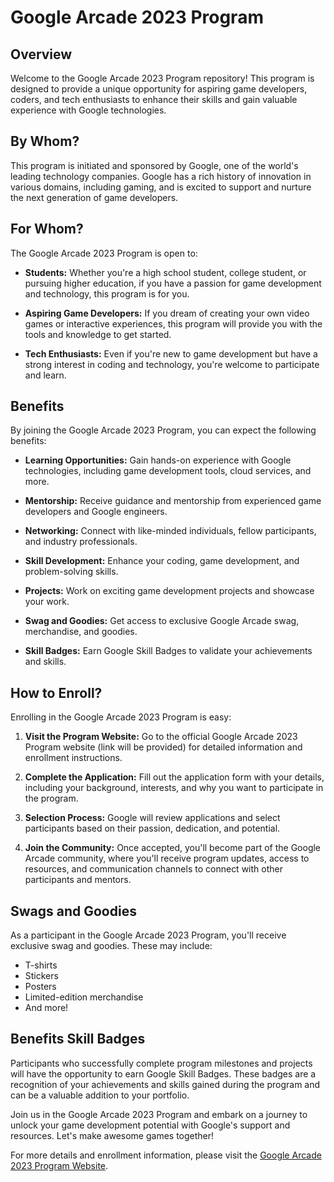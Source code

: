 # Google Arcade 2023 Program

## Overview

Welcome to the Google Arcade 2023 Program repository! This program is designed to provide a unique opportunity for aspiring game developers, coders, and tech enthusiasts to enhance their skills and gain valuable experience with Google technologies.

## By Whom?

This program is initiated and sponsored by Google, one of the world's leading technology companies. Google has a rich history of innovation in various domains, including gaming, and is excited to support and nurture the next generation of game developers.

## For Whom?

The Google Arcade 2023 Program is open to:

- **Students:** Whether you're a high school student, college student, or pursuing higher education, if you have a passion for game development and technology, this program is for you.

- **Aspiring Game Developers:** If you dream of creating your own video games or interactive experiences, this program will provide you with the tools and knowledge to get started.

- **Tech Enthusiasts:** Even if you're new to game development but have a strong interest in coding and technology, you're welcome to participate and learn.

## Benefits

By joining the Google Arcade 2023 Program, you can expect the following benefits:

- **Learning Opportunities:** Gain hands-on experience with Google technologies, including game development tools, cloud services, and more.

- **Mentorship:** Receive guidance and mentorship from experienced game developers and Google engineers.

- **Networking:** Connect with like-minded individuals, fellow participants, and industry professionals.

- **Skill Development:** Enhance your coding, game development, and problem-solving skills.

- **Projects:** Work on exciting game development projects and showcase your work.

- **Swag and Goodies:** Get access to exclusive Google Arcade swag, merchandise, and goodies.

- **Skill Badges:** Earn Google Skill Badges to validate your achievements and skills.

## How to Enroll?

Enrolling in the Google Arcade 2023 Program is easy:

1. **Visit the Program Website:** Go to the official Google Arcade 2023 Program website (link will be provided) for detailed information and enrollment instructions.

2. **Complete the Application:** Fill out the application form with your details, including your background, interests, and why you want to participate in the program.

3. **Selection Process:** Google will review applications and select participants based on their passion, dedication, and potential.

4. **Join the Community:** Once accepted, you'll become part of the Google Arcade community, where you'll receive program updates, access to resources, and communication channels to connect with other participants and mentors.

## Swags and Goodies

As a participant in the Google Arcade 2023 Program, you'll receive exclusive swag and goodies. These may include:

- T-shirts
- Stickers
- Posters
- Limited-edition merchandise
- And more!

## Benefits Skill Badges

Participants who successfully complete program milestones and projects will have the opportunity to earn Google Skill Badges. These badges are a recognition of your achievements and skills gained during the program and can be a valuable addition to your portfolio.

Join us in the Google Arcade 2023 Program and embark on a journey to unlock your game development potential with Google's support and resources. Let's make awesome games together!

For more details and enrollment information, please visit the [Google Arcade 2023 Program Website](https://www.google.com/arcade2023).
